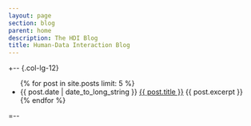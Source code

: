 ```yaml
---
layout: page
section: blog
parent: home
description: The HDI Blog
title: Human-Data Interaction Blog
---
```


+--  {.col-lg-12}

<ul class="list-unstyled">
  {% for post in site.posts limit: 5 %}
    <li>
      <span class="text-muted">{{ post.date | date_to_long_string }}</span>
      <a href="{{ post.url }}">{{ post.title }}</a>
      {{ post.excerpt }}
    </li>
  {% endfor %}
</ul>

=--
